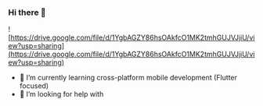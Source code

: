 ### Hi there 👋

![https://drive.google.com/file/d/1YgbAGZY86hsOAkfcO1MK2tmhGUJVJjiU/view?usp=sharing](https://drive.google.com/file/d/1YgbAGZY86hsOAkfcO1MK2tmhGUJVJjiU/view?usp=sharing)

- 🌱 I’m currently learning cross-platform mobile development (Flutter focused) 
- 🤔 I’m looking for help with 

